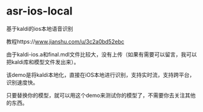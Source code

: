 # asr-ios-local
基于kaldi的ios本地语音识别

教程https://www.jianshu.com/u/3c2a0bd52ebc

由于kaldi-ios.a和final.mdl文件比较大，没有上传（如果有需要可以留言，我可以把kaldi库和模型文件发出来）。

该demo是将kaldi本地化，直接在iOS本地进行识别，支持实时流，支持跨平台，识别速度快。

只要替换你的模型，就可以用这个demo来测试你的模型了，不需要你去关注其他的东西。

